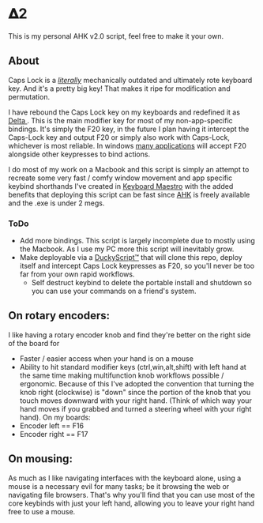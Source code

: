 # 𝚫2
This is my personal AHK v2.0 script, feel free to make it your own.
## About
Caps Lock is a *[literally](https://en.wikipedia.org/wiki/Caps_Lock#/media/File:Depressing_caps_lock.jpg)* mechanically outdated and ultimately rote keyboard key. And it's a pretty big key! That makes it ripe for modification and permutation. 

I have rebound the Caps Lock key on my keyboards and redefined it as [Delta ](https://en.wiktionary.org/wiki/%CE%94). This is the main modifier key for most of my non-app-specific bindings. It's simply the F20 key, in the future I plan having it intercept the Caps-Lock key and output F20 or simply also work with Caps-Lock, whichever is most reliable. In windows [many applications](https://stefansundin.github.io/altdrag/) will accept F20 alongside other keypresses to bind actions.

I do most of my work on a Macbook and this script is simply an attempt to recreate some very fast / comfy window movement and app specific keybind shorthands I've created in [Keyboard Maestro](https://www.keyboardmaestro.com/main/)  with the added benefits that deploying this script can be fast since [AHK](https://github.com/AutoHotkey/AutoHotkey/releases) is freely available and the .exe is under 2 megs. 
### ToDo
- Add more bindings. This script is largely incomplete due to mostly using the Macbook. As I use my PC more this script will inevitably grow.
- Make deployable via a [DuckyScript™️](https://docs.hak5.org/hak5-usb-rubber-ducky/duckyscript-tm-quick-reference) that will clone this repo, deploy itself and intercept Caps Lock keypresses as F20, so you'll never be too far from your own rapid workflows. 
	- Self destruct keybind to delete the portable install and shutdown so you can use your commands on a friend's system.
## On rotary encoders:
I like having a rotary encoder knob and find they're better on the right side of the board for
- Faster / easier access when your hand is on a mouse
- Ability to hit standard modifier keys (ctrl,win,alt,shift) with left hand at the same time making multifunction knob workflows possible / ergonomic.
Because of this I've adopted the convention that turning the knob right (clockwise) is "down" since the portion of the knob that you touch moves downward with your right hand. (Think of which way your hand moves if you grabbed and turned a steering wheel with your right hand).
On my boards:
- Encoder left == F16 
- Encoder right == F17
## On mousing:
As much as I like navigating interfaces with the keyboard alone, using a mouse is a necessary evil for many tasks; be it browsing the web or navigating file browsers. That's why you'll find that you can use most of the core keybinds with just your left hand, allowing you to leave your right hand free to use a mouse.